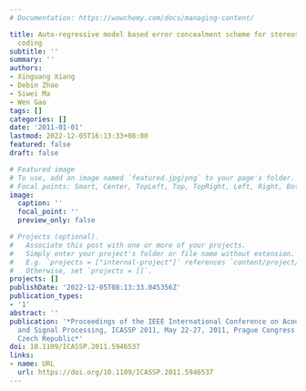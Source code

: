 ```yaml
---
# Documentation: https://wowchemy.com/docs/managing-content/

title: Auto-regressive model based error concealment scheme for stereoscopic video
  coding
subtitle: ''
summary: ''
authors:
- Xinguang Xiang
- Debin Zhao
- Siwei Ma
- Wen Gao
tags: []
categories: []
date: '2011-01-01'
lastmod: 2022-12-05T16:13:33+08:00
featured: false
draft: false

# Featured image
# To use, add an image named `featured.jpg/png` to your page's folder.
# Focal points: Smart, Center, TopLeft, Top, TopRight, Left, Right, BottomLeft, Bottom, BottomRight.
image:
  caption: ''
  focal_point: ''
  preview_only: false

# Projects (optional).
#   Associate this post with one or more of your projects.
#   Simply enter your project's folder or file name without extension.
#   E.g. `projects = ["internal-project"]` references `content/project/deep-learning/index.md`.
#   Otherwise, set `projects = []`.
projects: []
publishDate: '2022-12-05T08:13:33.045356Z'
publication_types:
- '1'
abstract: ''
publication: '*Proceedings of the IEEE International Conference on Acoustics, Speech,
  and Signal Processing, ICASSP 2011, May 22-27, 2011, Prague Congress Center, Prague,
  Czech Republic*'
doi: 10.1109/ICASSP.2011.5946537
links:
- name: URL
  url: https://doi.org/10.1109/ICASSP.2011.5946537
---
```

